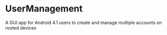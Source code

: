 UserManagement
==============

A GUI app for Android 4.1 users to create and manage multiple accounts on rooted devices